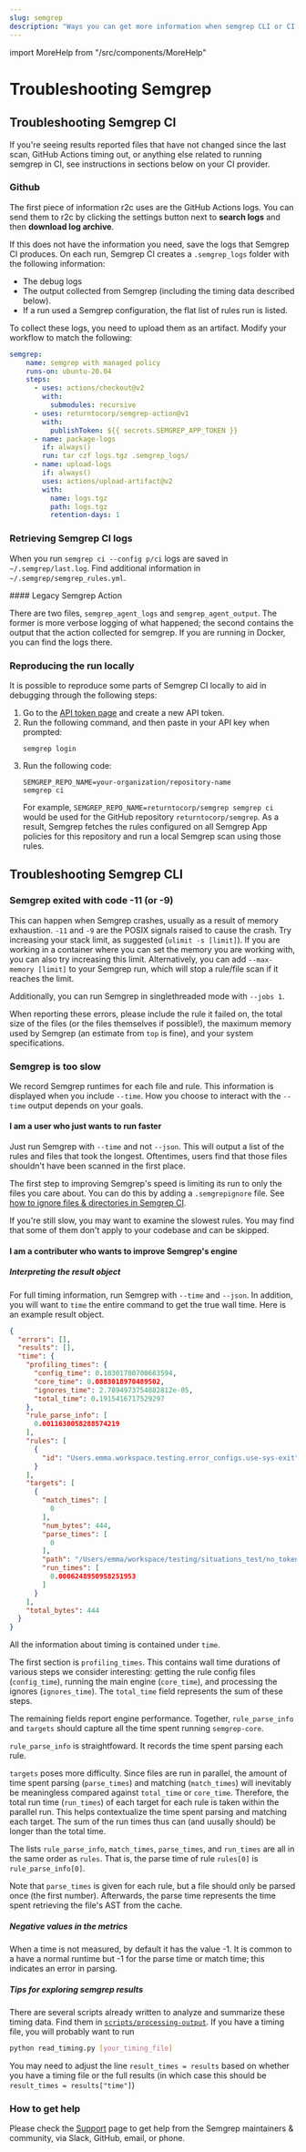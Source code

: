 ```yaml
---
slug: semgrep
description: "Ways you can get more information when semgrep CLI or CI hangs, crashes, or just takes too long."
---
```


import MoreHelp from "/src/components/MoreHelp"

# Troubleshooting Semgrep

## Troubleshooting Semgrep CI

If you're seeing results reported files that have not changed since the last scan, GitHub Actions timing out, or anything else related to running semgrep in CI, see instructions in sections below on your CI provider.

### Github

The first piece of information r2c uses are the GitHub Actions logs. You can send them to r2c by clicking the settings button next to **search logs** and then **download log archive**.

If this does not have the information you need, save the logs that Semgrep CI produces. On each run, Semgrep CI creates a `.semgrep_logs` folder with the following information:

- The debug logs
- The output collected from Semgrep (including the timing data described below).
- If a run used a Semgrep configuration, the flat list of rules run is listed.

To collect these logs, you need to upload them as an artifact. Modify your workflow to match the following:

```yaml
semgrep:
    name: semgrep with managed policy
    runs-on: ubuntu-20.04
    steps:
      - uses: actions/checkout@v2
        with:
          submodules: recursive
      - uses: returntocorp/semgrep-action@v1
        with:
          publishToken: ${{ secrets.SEMGREP_APP_TOKEN }}
      - name: package-logs
        if: always()
        run: tar czf logs.tgz .semgrep_logs/
      - name: upload-logs
        if: always()
        uses: actions/upload-artifact@v2
        with:
          name: logs.tgz
          path: logs.tgz
          retention-days: 1
```

### Retrieving Semgrep CI logs

When you run `semgrep ci --config p/ci` logs are saved in `~/.semgrep/last.log`. Find additional information in `~/.semgrep/semgrep_rules.yml`.

#### Legacy Semgrep Action

There are two files, `semgrep_agent_logs` and `semgrep_agent_output`. The former is more verbose logging of what happened; the second contains the output that the action collected for semgrep. If you are running in Docker, you can find the logs there.

### Reproducing the run locally

It is possible to reproduce some parts of Semgrep CI locally to aid in debugging through the following steps:

1. Go to the [API token page](https://semgrep.dev/orgs/-/settings/tokens) and create a new API token.
2. Run the following command, and then paste in your API key when prompted:
    ```
    semgrep login
    ```
3. Run the following code: <pre class="language-bash"><code>SEMGREP_REPO_NAME=<span className="placeholder">your-organization</span>/<span className="placeholder">repository-name</span> semgrep ci</code></pre>
For example, `SEMGREP_REPO_NAME=returntocorp/semgrep semgrep ci` would be used for the GitHub repository `returntocorp/semgrep`. As a result, Semgrep fetches the rules configured on all Semgrep App policies for this repository and run a local Semgrep scan using those rules.

## Troubleshooting Semgrep CLI

### Semgrep exited with code -11 (or -9)

This can happen when Semgrep crashes, usually as a result of memory exhaustion. `-11` and `-9` are the POSIX signals raised to cause the crash. Try increasing your stack limit, as suggested (`ulimit -s [limit]`). If you are working in a container where you can set the memory you are working with, you can also try increasing this limit. Alternatively, you can add `--max-memory [limit]` to your Semgrep run, which will stop a rule/file scan if it reaches the limit.

Additionally, you can run Semgrep in singlethreaded mode with `--jobs 1`.

When reporting these errors, please include the rule it failed on, the total size of the files (or the files themselves if possible!), the maximum memory used by Semgrep (an estimate from `top` is fine), and your system specifications.

### Semgrep is too slow

We record Semgrep runtimes for each file and rule. This information is displayed when you include `--time`. How you choose to interact with the `--time` output depends on your goals.

#### I am a user who just wants to run faster

Just run Semgrep with `--time` and not `--json`. This will output a list of the rules and files that took the longest. Oftentimes, users find that those files shouldn't have been scanned in the first place.

The first step to improving Semgrep's speed is limiting its run to only the files you care about. You can do this by adding a `.semgrepignore` file. See [how to ignore files & directories in Semgrep CI](/semgrep-ci/overview.md#ignoring-files-directories).

If you're still slow, you may want to examine the slowest rules. You may find that some of them don't apply to your codebase and can be skipped.

#### I am a contributer who wants to improve Semgrep's engine

##### Interpreting the result object

For full timing information, run Semgrep with `--time` and `--json`. In addition, you will want to `time` the entire command to get the true wall time. Here is an example result object.

```JSON
{
  "errors": [],
  "results": [],
  "time": {
    "profiling_times": {
      "config_time": 0.10301780700683594,
      "core_time": 0.0883018970489502,
      "ignores_time": 2.7894973754882812e-05,
      "total_time": 0.1915416717529297
    },
    "rule_parse_info": [
      0.0011630058288574219
    ],
    "rules": [
      {
        "id": "Users.emma.workspace.testing.error_configs.use-sys-exit"
      }
    ],
    "targets": [
      {
        "match_times": [
          0
        ],
        "num_bytes": 444,
        "parse_times": [
          0
        ],
        "path": "/Users/emma/workspace/testing/situations_test/no_token_location.py",
        "run_times": [
          0.0006248950958251953
        ]
      }
    ],
    "total_bytes": 444
  }
}
```

All the information about timing is contained under `time`.

The first section is `profiling_times`. This contains wall time durations of various steps we consider interesting: getting the rule config files (`config_time`), running the main engine (`core_time`), and processing the ignores (`ignores_time`). The `total_time` field represents the sum of these steps.

The remaining fields report engine performance. Together, `rule_parse_info` and `targets` should capture all the time spent running `semgrep-core`.

`rule_parse_info` is straightfoward. It records the time spent parsing each rule.

`targets` poses more difficulty. Since files are run in parallel, the amount of time spent parsing (`parse_times`) and matching (`match_times`) will inevitably be meaningless compared against `total_time` or `core_time`. Therefore, the total run time (`run_times`) of each target for each rule is taken within the parallel run. This helps contextualize the time spent parsing and matching each target. The sum of the run times thus can (and uusally should) be longer than the total time.

The lists `rule_parse_info`, `match_times`, `parse_times`, and `run_times` are all in the same order as `rules`. That is, the parse time of rule `rules[0]` is `rule_parse_info[0]`.

Note that `parse_times` is given for each rule, but a file should only be parsed once (the first number). Afterwards, the parse time represents the time spent retrieving the file's AST from the cache.

##### Negative values in the metrics

When a time is not measured, by default it has the value -1. It is common to a have a normal runtime but -1 for the parse time or match time; this indicates an error in parsing.

##### Tips for exploring semgrep results

There are several scripts already written to analyze and summarize these timing data. Find them in [`scripts/processing-output`](https://github.com/returntocorp/semgrep/tree/develop/scripts/processing-output). If you have a timing file, you will probably want to run

```bash
python read_timing.py [your_timing_file]
```

You may need to adjust the line `result_times = results` based on whether you have a timing file or the full results (in which case this should be `result_times = results["time"]`)

### How to get help

Please check the [Support](/support/) page to get help from the Semgrep maintainers & community, via Slack, GitHub, email, or phone.

<MoreHelp />
